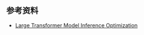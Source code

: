 

## 参考资料

- [Large Transformer Model Inference Optimization](https://lilianweng.github.io/posts/2023-01-10-inference-optimization/)